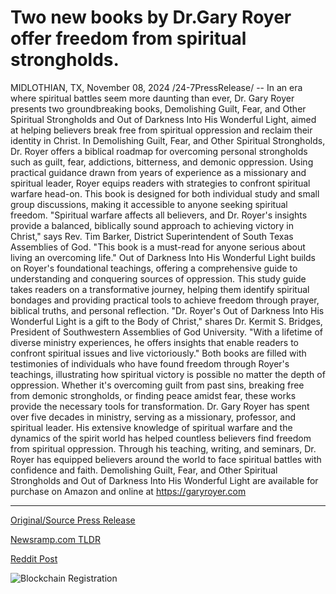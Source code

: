 # Two new books by Dr.Gary Royer offer freedom from spiritual strongholds.

MIDLOTHIAN, TX, November 08, 2024 /24-7PressRelease/ -- In an era where spiritual battles seem more daunting than ever, Dr. Gary Royer presents two groundbreaking books, Demolishing Guilt, Fear, and Other Spiritual Strongholds and Out of Darkness Into His Wonderful Light, aimed at helping believers break free from spiritual oppression and reclaim their identity in Christ.  In Demolishing Guilt, Fear, and Other Spiritual Strongholds, Dr. Royer offers a biblical roadmap for overcoming personal strongholds such as guilt, fear, addictions, bitterness, and demonic oppression. Using practical guidance drawn from years of experience as a missionary and spiritual leader, Royer equips readers with strategies to confront spiritual warfare head-on. This book is designed for both individual study and small group discussions, making it accessible to anyone seeking spiritual freedom.  "Spiritual warfare affects all believers, and Dr. Royer's insights provide a balanced, biblically sound approach to achieving victory in Christ," says Rev. Tim Barker, District Superintendent of South Texas Assemblies of God. "This book is a must-read for anyone serious about living an overcoming life."  Out of Darkness Into His Wonderful Light builds on Royer's foundational teachings, offering a comprehensive guide to understanding and conquering sources of oppression. This study guide takes readers on a transformative journey, helping them identify spiritual bondages and providing practical tools to achieve freedom through prayer, biblical truths, and personal reflection.  "Dr. Royer's Out of Darkness Into His Wonderful Light is a gift to the Body of Christ," shares Dr. Kermit S. Bridges, President of Southwestern Assemblies of God University. "With a lifetime of diverse ministry experiences, he offers insights that enable readers to confront spiritual issues and live victoriously."  Both books are filled with testimonies of individuals who have found freedom through Royer's teachings, illustrating how spiritual victory is possible no matter the depth of oppression. Whether it's overcoming guilt from past sins, breaking free from demonic strongholds, or finding peace amidst fear, these works provide the necessary tools for transformation.  Dr. Gary Royer has spent over five decades in ministry, serving as a missionary, professor, and spiritual leader. His extensive knowledge of spiritual warfare and the dynamics of the spirit world has helped countless believers find freedom from spiritual oppression. Through his teaching, writing, and seminars, Dr. Royer has equipped believers around the world to face spiritual battles with confidence and faith.  Demolishing Guilt, Fear, and Other Spiritual Strongholds and Out of Darkness Into His Wonderful Light are available for purchase on Amazon and online at https://garyroyer.com 

---

[Original/Source Press Release](https://www.24-7pressrelease.com/press-release/516027/two-new-books-by-drgary-royer-offer-freedom-from-spiritual-strongholds)
                    

[Newsramp.com TLDR](https://newsramp.com/curated-news/new-books-by-dr-gary-royer-aim-to-help-believers-break-free-from-spiritual-oppression/9f58b37b8fe21d8870840c2575c43209) 

 



[Reddit Post](https://www.reddit.com/r/newsramp/comments/1gmdqpa/new_books_by_dr_gary_royer_aim_to_help_believers/) 



![Blockchain Registration](https://cdn.newsramp.app/24-7PressRelease/qrcode/2411/8/milkIgJe.webp)